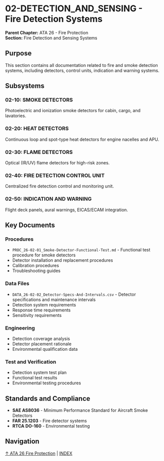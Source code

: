 # 02-DETECTION_AND_SENSING - Fire Detection Systems

**Parent Chapter:** ATA 26 - Fire Protection  
**Section:** Fire Detection and Sensing Systems

## Purpose

This section contains all documentation related to fire and smoke detection systems, including detectors, control units, indication and warning systems.

## Subsystems

### 02-10: SMOKE DETECTORS
Photoelectric and ionization smoke detectors for cabin, cargo, and lavatories.

### 02-20: HEAT DETECTORS
Continuous loop and spot-type heat detectors for engine nacelles and APU.

### 02-30: FLAME DETECTORS
Optical (IR/UV) flame detectors for high-risk zones.

### 02-40: FIRE DETECTION CONTROL UNIT
Centralized fire detection control and monitoring unit.

### 02-50: INDICATION AND WARNING
Flight deck panels, aural warnings, EICAS/ECAM integration.

## Key Documents

### Procedures
- `PROC_26-02-01_Smoke-Detector-Functional-Test.md` - Functional test procedure for smoke detectors
- Detector installation and replacement procedures
- Calibration procedures
- Troubleshooting guides

### Data Files
- `DATA_26-02-02_Detector-Specs-And-Intervals.csv` - Detector specifications and maintenance intervals
- Detection system requirements
- Response time requirements
- Sensitivity requirements

### Engineering
- Detection coverage analysis
- Detector placement rationale
- Environmental qualification data

### Test and Verification
- Detection system test plan
- Functional test results
- Environmental testing procedures

## Standards and Compliance

- **SAE AS8036** - Minimum Performance Standard for Aircraft Smoke Detectors
- **FAR 25.1203** - Fire detector systems
- **RTCA DO-160** - Environmental testing

## Navigation

[↑ ATA 26 Fire Protection](../00_README.md) | [INDEX](../INDEX.meta.yaml)
